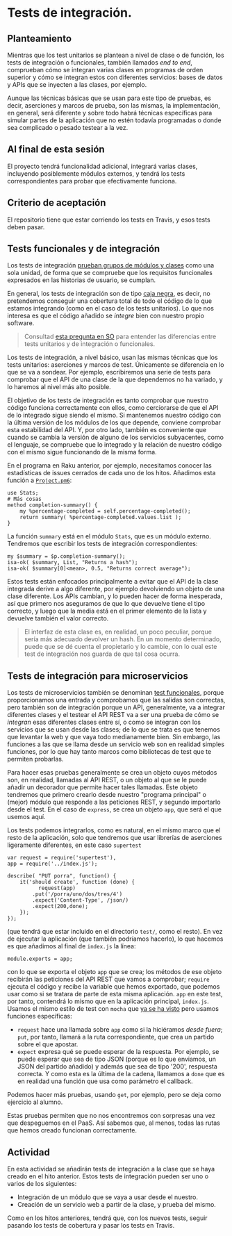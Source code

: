 # Tests de integración.

## Planteamiento

Mientras que los test unitarios se plantean a nivel de clase o de
función, los tests de integración o funcionales, también llamados *end to end*, comprueban cómo se
integran varias clases en programas de orden superior y cómo se
integran estos con diferentes servicios: bases de datos y APIs que se
inyecten a las clases, por ejemplo.

Aunque las técnicas básicas que se usan para este tipo de pruebas, es decir, aserciones y marcos de prueba, son
las mismas, la implementación, en general, será diferente y sobre todo
habrá técnicas específicas para simular partes de la aplicación que no
estén todavía programadas o donde sea complicado o pesado testear a la
vez.

## Al final de esta sesión

El proyecto tendrá funcionalidad adicional, integrará varias clases, incluyendo posiblemente módulos externos, y tendrá los tests correspondientes para probar que
efectivamente funciona.

## Criterio de aceptación

El repositorio tiene que estar corriendo los tests en Travis, y esos
tests deben pasar.

## Tests funcionales y de integración

Los tests de
integración
[prueban grupos de módulos y clases](https://en.wikipedia.org/wiki/Integration_testing) como
una sola unidad, de forma que se compruebe que los requisitos funcionales
expresados en las historias de usuario, se cumplan.

En general, los tests de integración son de tipo [caja negra](https://searchsoftwarequality.techtarget.com/answer/Integration-testing-Is-it-black-box-or-white-box-testing), 
es decir, no pretendemos conseguir una cobertura total de todo el
código de lo que estamos integrando (como en el caso de los tests
unitarios). Lo que nos interesa es que el código añadido se *integre* bien con nuestro propio software.


> Consultad [esta pregunta en SO](https://stackoverflow.com/questions/2741832/unit-tests-vs-functional-tests)
> para entender las diferencias entre tests unitarios y de integración
> o funcionales.

Los tests de integración, a nivel básico, usan las mismas técnicas que los tests unitarios: aserciones y marcos de test. Únicamente se diferencia en lo que se va a sondear. Por ejemplo, escribiremos una serie de tests para comprobar que el API de una clase de la que dependemos no ha variado, y lo haremos al nivel más alto posible.

El objetivo de los tests de integración es tanto comprobar que nuestro código funciona correctamente con ellos, como cerciorarse de que el API de lo integrado sigue siendo el mismo. Si mantenemos nuestro código con la última versión de los módulos de los que depende, conviene comprobar esta estabilidad del API. Y, por otro lado, también es conveniente que cuando se cambia la versión de alguno de los servicios subyacentes, como el lenguaje, se compruebe que lo integrado y la relación de nuestro código con el mismo sigue funcionando de la misma forma.

En el programa en Raku anterior, por ejemplo, necesitamos conocer las estadísticas de issues cerrados de cada uno de los hitos. Añadimos esta función a [`Project.pm6`](../code/lib/Project.pm6):

```
use Stats;
# Más cosas
method completion-summary() {
    my %percentage-completed = self.percentage-completed();
    return summary( %percentage-completed.values.list );
}
```

La función `summary` está en el módulo `Stats`, que es un módulo externo. Tendremos que escribir los tests de integración correspondientes:

```
my $summary = $p.completion-summary();
isa-ok( $summary, List, "Returns a hash");
isa-ok( $summary[0]<mean>, 0.5, "Returns correct average");
```

Estos tests están enfocados principalmente a evitar que el API de la
         clase integrada derive a algo diferente, por ejemplo
         devolviendo un objeto de una clase diferente. Los APIs
         cambian, y lo pueden hacer de forma inesperada, así que
         primero nos aseguramos de que lo que devuelve tiene el tipo
         correcto, y luego que la media está en el primer elemento de
         la lista y devuelve también el valor correcto. 

> El interfaz de esta clase es, en realidad, un poco peculiar, porque sería más adecuado devolver un hash. En un momento determinado, puede que se dé cuenta el propietario y lo cambie, con lo cual este test de integración nos guarda de que tal cosa ocurra.


## Tests de integración para microservicios

Los tests de microservicios también se denominan [test funcionales](https://en.wikipedia.org/wiki/Functional_testing),
         porque
proporcionamos una entrada y comprobamos que las salidas son
         correctas, pero también son de integración porque un API,
generalmente, va a integrar diferentes clases y el testear el API REST
va a ser una prueba de cómo se *integran* esas diferentes clases entre
sí, o como se integran con los servicios que se usan desde las clases;
de lo que se
trata es que tenemos que levantar la web y que vaya todo medianamente
bien. Sin embargo, las funciones a las que se llama desde un servicio
web son en realidad simples funciones, por lo que hay tanto marcos
como bibliotecas de test que te permiten probarlas.

Para hacer esas pruebas generalmente se crea un objeto cuyos métodos
son, en realidad, llamadas al API REST, o un objeto al que se le puede añadir un
 decorador que permite hacer tales llamadas. Este objeto tendremos que
primero crearlo desde nuestro "programa principal" o (mejor) módulo que responde
 a las
peticiones REST, y segundo importarlo desde el test. En el caso de
`express`, se crea un objeto `app`, que será el que usemos aquí.

Los tests podemos integrarlos, como es natural, en el mismo marco que
el resto de la aplicación, solo que tendremos que usar librerías de
aserciones ligeramente diferentes, en este caso `supertest`

```
var request = require('supertest'),
app = require('../index.js');

describe( "PUT porra", function() {
	it('should create', function (done) {
          request(app)
		.put('/porra/uno/dos/tres/4')
		.expect('Content-Type', /json/)
		.expect(200,done);
	});
});
```

(que tendrá que estar incluido en el directorio `test/`, como el
resto). En vez de ejecutar la aplicación (que también podríamos
hacerlo), lo que hacemos es que añadimos al final de `index.js` la
línea:

```
module.exports = app;
```

con lo que se exporta el objeto `app` que se crea; los métodos de ese objeto
recibirán las peticiones del API REST que vamos a comprobar; `require`
ejecuta el código y recibe la variable que hemos exportado, que
podemos usar como si se tratara de parte de esta misma
aplicación. `app` en este test, por tanto, contendrá lo mismo que en
la aplicación principal, `index.js`. Usamos el mismo estilo de test
con `mocha`
que [ya se ha visto](https://jj.github.io/desarrollo-basado-pruebas/)
pero usamos funciones específicas:

* `request` hace una llamada sobre `app` como si la hiciéramos *desde
  fuera*; `put`, por tanto, llamará a la ruta correspondiente, que
  crea un partido sobre el que apostar.
* `expect` expresa qué se puede esperar de la respuesta. Por ejemplo,
  se puede esperar que sea de tipo JSON (porque es lo que enviamos, un
  JSON del partido añadido) y además que sea de tipo '200', respuesta
  correcta. Y como esta es la última de la cadena, llamamos a `done`
  que es en realidad una función que usa como parámetro el callback.

Podemos hacer más pruebas, usando `get`, por ejemplo, pero se deja como ejercicio al alumno.

Estas pruebas permiten que no nos encontremos con sorpresas una vez
que despeguemos en el PaaS. Así sabemos que, al menos, todas las rutas
que hemos creado funcionan correctamente.


## Actividad


En esta actividad se añadirán tests de integración a la clase que se haya creado
 en el hito anterior. Estos tests de integración pueden ser uno o varios de los
 siguientes:

* Integración de un módulo que se vaya a usar desde el nuestro.
* Creación de un servicio web a partir de la clase, y prueba del mismo.


Como en los hitos anteriores, tendrá que, con los nuevos tests, seguir pasando los tests de cobertura y pasar los tests en Travis.

